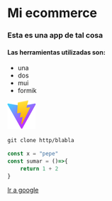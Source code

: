# Mi ecommerce 
### Esta es una app de tal cosa
#### Las herramientas utilizadas son: 

- una
- dos
- mui
- formik

![](public/vite.svg)

```
git clone http/blabla
```

```javascript
const x = "pepe"
const sumar = ()=>{
    return 1 + 2
}
```
[Ir a google](https://www.google.com/)